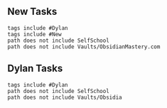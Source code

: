 ## New Tasks
```tasks
tags include #Dylan
tags include #New
path does not include SelfSchool
path does not include Vaults/ObsidianMastery.com
```

## Dylan Tasks
```tasks
tags include #Dylan
path does not include SelfSchool
path does not include Vaults/Obsidia